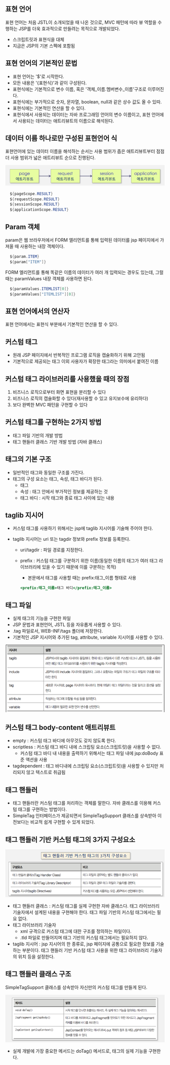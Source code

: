## 표현 언어

표현 언어는 처음 JSTL이 소개되었을 때 나온 것으로, MVC 패턴에 따라 뷰 역할을 수행하는 JSP를 더욱 효과적으로 만들려는 목적으로 개발되었다.

- 스크립트릿과 표현식을 대체
- 지금은 JSP의 기본 스펙에 포함됨

## 표현 언어의 기본적인 문법

- 표현 언어는 '$'로 시작한다.
- 모든 내용은 '{표현식}'과 같이 구성된다.
- 표현식에는 기본적으로 변수 이름, 혹은 '객체\_이름.멤버변수\_이름'구조로 이루어진다.
- 표현식에는 부가적으로 숫자, 문자열, boolean, null과 같은 상수 값도 올 수 있따.
- 표현식에는 기본적인 연산을 할 수 있다.
- 표현식에서 사용되는 데이터는 자바 프로그래밍 언어의 변수 이름이고, 표현 언어에서 사용되는 데이터는 애트리뷰트의 이름으로 해석된다.

## 데이터 이름 하나로만 구성된 표현언어 식

표현언어에 있는 데이터 이름을 해석하는 순서는 사용 범위가 좁은 애트리뷰트부터 점점 더 사용 범위가 넓은 애트리뷰트 순으로 진행된다.

![scope](./01.png)

```java
  ${pageScope.RESULT}
  ${requestScope.RESULT}
  ${sessionScope.RESULT}
  ${applicationScope.RESULT}
```

## Param 객체

param은 웹 브라우저에서 FORM 엘리먼트를 통해 입력된 데이터를 jsp 페이지에서 가져올 때 사용하는 내장 객체이다.

```java
  ${param.ITEM}
  ${param["ITEM"]}
```

FORM 엘리먼트를 통해 똑같은 이름의 데이터가 여러 개 입력되는 경우도 있는데, 그럴 때는 paramValues 내장 객체를 사용하면 된다.

```java
  ${paramValues.ITEMLIST[0]}
  ${paramValues["ITEMLIST"][0]}
```

## 표현 언어에서의 연산자

표현 언어에서는 표현식 부분에서 기본적인 연산을 할 수 있다.

## 커스텀 태그

- 원래 JSP 페이지에서 반복적인 프로그램 로직을 캡슐화하기 위해 고안됨
- 기본적으로 제공되는 태그 이외 사용자가 확장한 태그라는 의미에서 붙여진 이름

## 커스텀 태그 라이브러리를 사용했을 때의 장점

1. 비즈니스 로직으로부터 화면 표현을 분리할 수 있다
2. 비즈니스 로직의 캡슐화할 수 있다(재사용할 수 있고 유지보수에 유리하다)
3. 보다 완벽한 MVC 패턴을 구현할 수 있다

## 커스텀 태그를 구현하는 2가지 방법

- 태그 파일 기반의 개발 방법
- 태그 핸들러 클래스 기반 개발 방법 (자바 클래스)

## 태그의 기본 구조

- 일반적인 태그와 동일한 구조를 가진다.
- 태그의 구성 요소는 태그, 속성, 태그 바디가 된다.
  - 태그
  - 속성 : 태그 안에서 부가적인 정보를 제공하는 것
  - 태그 바디 : 시작 태그와 종료 태그 사이에 있는 내용

## taglib 지시어

- 커스텀 태그를 사용하기 위해서는 jsp에 taglib 지시어를 기술해 주어야 한다.
- taglib 지시어는 uri 또는 tagdir 정보와 prefix 정보를 등록한다.

  - uri/tagdir : 파일 경로를 지정한다.
  - prefix : 커스텀 태그를 구분하기 위한 이름(동일한 이름의 태그가 여러 태그 라이브러리에 있을 수 있기 때문에 이를 구분하는 목적)

    - 본문에서 태그를 사용할 때는 prefix:태그\_이름 형태로 사용

    ```jsp
    <prefix:태그_이름>태그 바디</prefix:태그_이름>
    ```

## 태그 파일

- 실제 태그의 기능을 구현한 파일
- JSP 문법과 표현언어, JSTL 등을 자유롭게 사용할 수 있다.
- .tag 파일로서, WEB-INF/tags 폴더에 저장한다.
- 기본적인 JSP 지시어와 추가된 tag, attribute, variable 지시어를 사용할 수 있다.

![tag](./02.png)

## 커스텀 태그 body-content 애트리뷰트

- empty : 커스텀 태그 바디에 아무것도 갖지 않도록 한다.
- scriptless : 커스텀 태그 바디 내에 스크립팅 요소(스크립트릿)을 사용할 수 없다.
  - 커스텀 태그 바디 내 내용을 출력하기 위해서는 태그 파일 내에 jsp:doBody 표준 액션을 사용
- tagdependent : 태그 바디내에 스크립팅 요소(스크립트릿)을 사용할 수 있지만 처리되지 않고 텍스트로 취급됨

## 태그 핸들러

- 태그 핸들러란 커스텀 태그를 처리하는 객체를 말한다. 자바 클래스를 이용해 커스텀 태그를 구현하는 방법이다.
- SimpleTag 인터페이스가 제공되면서 SimpleTagSupport 클래스를 상속받아 이전보다는 비교적 쉽게 구현할 수 있게 되었다.

## 태그 핸들러 기반 커스텀 태그의 3가지 구성요소

![handler](./03.png)

- 태그 핸들러 클래스 : 커스텀 태그를 실제 구현한 자바 클래스다. 태그 라이브러리 기술자에서 설계된 내용을 구현해야 한다. 태그 파일 기반의 커스텀 태그에서는 필요 없다.
- 태그 라이브러리 기술자
  - xml 규격으로 커스텀 태그에 대한 구조를 정의하는 파일이다.
  - .tld 파일로 만들어지며 태그 기반의 커스텀 태그에서는 필요하지 않다.
- taglib 지시어 : jsp 지시어의 한 종류로, jsp 페이지에 공통으로 필요한 정보를 기술하는 부분이다. 태그 핸들러 기반 커스텀 태그 사용을 위한 태그 라이브러리 기술자의 위치 등을 설정한다.

## 태그 핸들러 클래스 구조

SimpleTagSupport 클래스를 상속받아 자신만의 커스텀 태그를 만들게 된다.

![handler_class](./04.png)

- 실제 개발에 가장 중요한 메서드는 doTag() 메서드로, 태그의 실제 기능을 구현한다.

